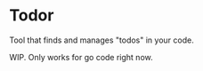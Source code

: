 # Todor

Tool that finds and manages "todos" in your code. 


WIP. Only works for go code right now.